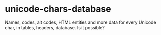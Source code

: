 # unicode-chars-database
Names, codes, alt codes, HTML entities and more data for every Unicode char, in tables, headers, database. Is it possible?
